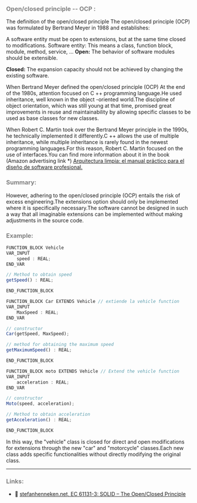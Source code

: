 ### <span style="color:grey"> Open/closed principle -- OCP :</span>

The definition of the open/closed principle
The open/closed principle (OCP) was formulated by Bertrand Meyer in 1988 and establishes:

A software entity must be open to extensions, but at the same time closed to modifications.
Software entity: This means a class, function block, module, method, service, ...
**Open:** The behavior of software modules should be extensible.

**Closed:** The expansion capacity should not be achieved by changing the existing software.

When Bertrand Meyer defined the open/closed principle (OCP) At the end of the 1980s, attention focused on C ++ programming language.He used inheritance, well known in the object -oriented world.The discipline of object orientation, which was still young at that time, promised great improvements in reuse and maintainability by allowing specific classes to be used as base classes for new classes.

When Robert C. Martin took over the Bertrand Meyer principle in the 1990s, he technically implemented it differently.C ++ allows the use of multiple inheritance, while multiple inheritance is rarely found in the newest programming languages.For this reason, Robert C. Martin focused on the use of interfaces.You can find more information about it in the book (Amazon advertising link *) [Arquitectura limpia: el manual práctico para el diseño de software profesional.](https://www.amazon.de/gp/product/395845724X/ref=as_li_tl?ie=UTF8&camp=1638&creative=6742&creativeASIN=395845724X&linkCode=as2&tag=0101e3-21&linkId=77473018891c27120a9cebe02be17c27)

### <span style="color:grey">Summary:</span>
However, adhering to the open/closed principle (OCP) entails the risk of excess engineering.The extensions option should only be implemented where it is specifically necessary.The software cannot be designed in such a way that all imaginable extensions can be implemented without making adjustments in the source code.

### <span style="color:grey">Example:</span>

```javascript
FUNCTION_BLOCK Vehicle
VAR_INPUT
    speed : REAL;
END_VAR

// Method to obtain speed
getSpeed() : REAL;

END_FUNCTION_BLOCK

FUNCTION_BLOCK Car EXTENDS Vehicle // extiende la vehicle function
VAR_INPUT
    MaxSpeed : REAL;
END_VAR

// constructor
Car(getSpeed, MaxSpeed);

// method for obtaining the maximum speed 
getMaximumSpeed() : REAL;

END_FUNCTION_BLOCK

FUNCTION_BLOCK moto EXTENDS Vehicle // Extend the vehicle function
VAR_INPUT
    acceleration : REAL;
END_VAR

// constructor
Moto(speed, acceleration);

// Method to obtain acceleration
getAcceleration() : REAL;

END_FUNCTION_BLOCK
```
In this way, the "vehicle" class is closed for direct and open modifications for extensions through the new "car" and "motorcycle" classes.Each new class adds specific functionalities without directly modifying the original class.
***
### <span style="color:grey">Links:</span>

- 🔗 [stefanhenneken.net, EC 61131-3: SOLID – The Open/Closed Principle](https://stefanhenneken.net/2023/04/06/iec-61131-3-solid-the-open-closed-principle/)